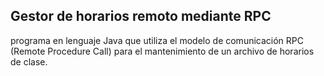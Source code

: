 ## Gestor de horarios remoto mediante RPC
programa en lenguaje Java que utiliza el modelo de comunicación RPC (Remote Procedure Call) para el mantenimiento de un archivo de horarios de clase.
